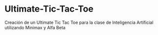 # Ultimate-Tic-Tac-Toe
Creación de un Ultimate Tic Tac Toe para la clase de Inteligencia Artificial utilizando Minimax y Alfa Beta
